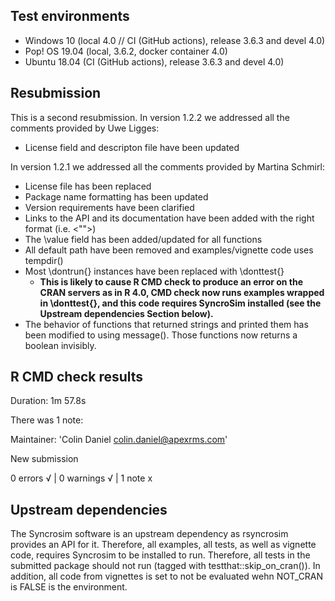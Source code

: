 ## Test environments
* Windows 10 (local 4.0 // CI (GitHub actions), release 3.6.3 and devel 4.0)
* Pop! OS 19.04 (local, 3.6.2, docker container 4.0)
* Ubuntu 18.04 (CI (GitHub actions), release 3.6.3 and devel 4.0)

## Resubmission
This is a second resubmission. 
In version 1.2.2 we addressed all the comments provided by Uwe Ligges:

* License field and descripton file have been updated

In version 1.2.1 we addressed all the comments provided by Martina Schmirl:

* License file has been replaced
* Package name formatting has been updated
* Version requirements have been clarified
* Links to the API and its documentation have been added with the right format (i.e. <"">)
* The \\value field has been added/updated for all functions
* All default path have been removed and examples/vignette code uses tempdir()
* Most \\dontrun{} instances have been replaced with \\donttest{}
  * **This is likely to cause R CMD check to produce an error on the CRAN servers as in R 4.0, CMD check now runs examples wrapped in \\donttest{}, and this code requires SyncroSim installed (see the Upstream dependencies Section below).**
* The behavior of functions that returned strings and printed them has been modified to using message(). Those functions now returns a boolean invisibly.

## R CMD check results
Duration: 1m 57.8s

There was 1 note:

  Maintainer: 'Colin Daniel <colin.daniel@apexrms.com>'
  
  New submission

0 errors √ | 0 warnings √ | 1 note x

## Upstream dependencies

The Syncrosim software is an upstream dependency as rsyncrosim provides an API for it. Therefore, all examples, all tests, as well as vignette code, requires Syncrosim to be installed to run. Therefore, all tests in the submitted package should not run (tagged with testthat::skip_on_cran()). In addition, all code from vignettes is set to not be evaluated wehn NOT_CRAN is FALSE is the environment.